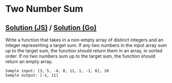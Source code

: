 # Two Number Sum

## [Solution (JS)](./solution.js) / [Solution (Go)](./solution.go)

Write a function that takes in a non-empty array of distinct integers and an integer representing a target sum. If any two numbers in the input array sum up to the target sum, the function should return them in an array, in sorted order. If no two numbers sum up to the target sum, the function should return an empty array.

```
Sample input: [3, 5, -4, 8, 11, 1, -1, 6], 10
Sample output: [-1, 11]
```
